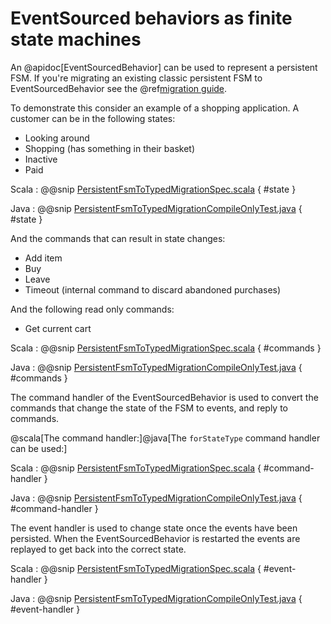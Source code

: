 # EventSourced behaviors as finite state machines

An @apidoc[EventSourcedBehavior] can be used to represent a persistent FSM. If you're migrating an existing classic
persistent FSM to EventSourcedBehavior see the @ref[migration guide](../persistence-fsm.md#migration-to-eventsourcedbehavior).

To demonstrate this consider an example of a shopping application. A customer can be in the following states:

* Looking around
* Shopping (has something in their basket)
* Inactive
* Paid

Scala
:  @@snip [PersistentFsmToTypedMigrationSpec.scala](/akka-persistence-typed/src/test/scala/docs/org/apache/pekko/persistence/typed/PersistentFsmToTypedMigrationSpec.scala) { #state }

Java
:  @@snip [PersistentFsmToTypedMigrationCompileOnlyTest.java](/akka-persistence-typed/src/test/java/jdocs/org/apache/pekko/persistence/typed/PersistentFsmToTypedMigrationCompileOnlyTest.java) { #state }


And the commands that can result in state changes:

* Add item
* Buy
* Leave 
* Timeout (internal command to discard abandoned purchases)

And the following read only commands:

* Get current cart 

Scala
:  @@snip [PersistentFsmToTypedMigrationSpec.scala](/akka-persistence-typed/src/test/scala/docs/org/apache/pekko/persistence/typed/PersistentFsmToTypedMigrationSpec.scala) { #commands }

Java
:  @@snip [PersistentFsmToTypedMigrationCompileOnlyTest.java](/akka-persistence-typed/src/test/java/jdocs/org/apache/pekko/persistence/typed/PersistentFsmToTypedMigrationCompileOnlyTest.java) { #commands }

The command handler of the EventSourcedBehavior is used to convert the commands that change the state of the FSM
to events, and reply to commands.

@scala[The command handler:]@java[The `forStateType` command handler can be used:]

Scala
:  @@snip [PersistentFsmToTypedMigrationSpec.scala](/akka-persistence-typed/src/test/scala/docs/org/apache/pekko/persistence/typed/PersistentFsmToTypedMigrationSpec.scala) { #command-handler }

Java
:  @@snip [PersistentFsmToTypedMigrationCompileOnlyTest.java](/akka-persistence-typed/src/test/java/jdocs/org/apache/pekko/persistence/typed/PersistentFsmToTypedMigrationCompileOnlyTest.java) { #command-handler }

The event handler is used to change state once the events have been persisted. When the EventSourcedBehavior is restarted
the events are replayed to get back into the correct state.

Scala
:  @@snip [PersistentFsmToTypedMigrationSpec.scala](/akka-persistence-typed/src/test/scala/docs/org/apache/pekko/persistence/typed/PersistentFsmToTypedMigrationSpec.scala) { #event-handler }

Java
:  @@snip [PersistentFsmToTypedMigrationCompileOnlyTest.java](/akka-persistence-typed/src/test/java/jdocs/org/apache/pekko/persistence/typed/PersistentFsmToTypedMigrationCompileOnlyTest.java) { #event-handler }


